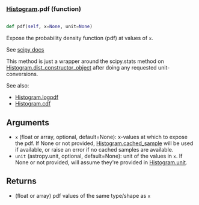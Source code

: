 ### [Histogram](Histogram.md).pdf (function)


```py

def pdf(self, x=None, unit=None)

```



Expose the probability density function (pdf) at values of `x`.

See [scipy docs](https://docs.scipy.org/doc/scipy/reference/generated/scipy.stats.rv_continuous.pdf.html)

This method is just a wrapper around the scipy.stats method on
[Histogram.dist_constructor_object](Histogram.dist_constructor_object.md) after doing any requested unit-conversions.

See also:

* [Histogram.logpdf](Histogram.logpdf.md)
* [Histogram.cdf](Histogram.cdf.md)

Arguments
----------
* `x` (float or array, optional, default=None): x-values at which to
    expose the pdf.  If None or not provided, [Histogram.cached_sample](Histogram.cached_sample.md)
    will be used if available, or raise an error if no cached samples
    are available.
* `unit` (astropy.unit, optional, default=None): unit of the values
    in `x`.  If None or not provided, will assume they're provided in
    [Histogram.unit](Histogram.unit.md).

Returns
---------
* (float or array) pdf values of the same type/shape as `x`


